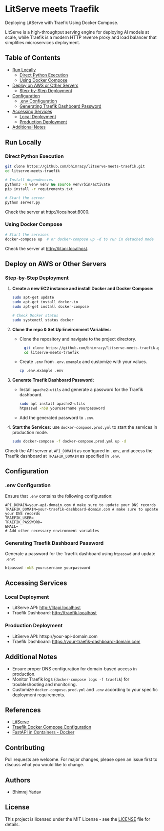 # LitServe meets Traefik

Deploying LitServe with Traefik Using Docker Compose.

LitServe is a high-throughput serving engine for deploying AI models at scale, while Traefik is a modern HTTP reverse proxy and load balancer that simplifies microservices deployment.

## Table of Contents

- [Run Locally](#run-locally)
  - [Direct Python Execution](#direct-python-execution)
  - [Using Docker Compose](#using-docker-compose)
- [Deploy on AWS or Other Servers](#deploy-on-aws-or-other-servers)
  - [Step-by-Step Deployment](#step-by-step-deployment)
- [Configuration](#configuration)
  - [.env Configuration](#env-configuration)
  - [Generating Traefik Dashboard Password](#generating-traefik-dashboard-password)
- [Accessing Services](#accessing-services)
  - [Local Deployment](#local-deployment)
  - [Production Deployment](#production-deployment)
- [Additional Notes](#additional-notes)

## Run Locally

### Direct Python Execution

```bash
git clone https://github.com/bhimrazy/litserve-meets-traefik.git
cd litserve-meets-traefik

# Install dependencies
python3 -m venv venv && source venv/bin/activate
pip install -r requirements.txt

# Start the server
python server.py
```

Check the server at http://localhost:8000.

### Using Docker Compose

```bash
# Start the services
docker-compose up  # or docker-compose up -d to run in detached mode
```

Check the server at http://litapi.localhost.

## Deploy on AWS or Other Servers

### Step-by-Step Deployment

1. **Create a new EC2 instance and install Docker and Docker Compose:**

   ```bash
   sudo apt-get update
   sudo apt-get install docker.io
   sudo apt-get install docker-compose

   # Check Docker status
   sudo systemctl status docker
   ```

2. **Clone the repo & Set Up Environment Variables:**

   - Clone the repository and navigate to the project directory.

     ```bash
       git clone https://github.com/bhimrazy/litserve-meets-traefik.git
       cd litserve-meets-traefik
     ```

   - Create `.env` from `.env.example` and customize with your values.

     ```bash
     cp .env.example .env
     ```

3. **Generate Traefik Dashboard Password:**

   - Install `apache2-utils` and generate a password for the Traefik dashboard.

     ```bash
     sudo apt install apache2-utils
     htpasswd -nbB yourusername yourpassword
     ```

   - Add the generated password to `.env`.

4. **Start the Services:**
   use `docker-compose.prod.yml` to start the services in production mode.

   ```bash
   sudo docker-compose -f docker-compose.prod.yml up -d
   ```

Check the API server at `API_DOMAIN` as configured in `.env`, and access the Traefik dashboard at `TRAEFIK_DOMAIN` as specified in `.env`.

## Configuration

### .env Configuration

Ensure that `.env` contains the following configuration:

```plaintext
API_DOMAIN=your-api-domain.com # make sure to update your DNS records
TRAEFIK_DOMAIN=your-traefik-dashboard-domain.com # make sure to update your DNS records
TRAEFIK_USER=
TRAEFIK_PASSWORD=
EMAIL=
# Add other necessary environment variables
```

### Generating Traefik Dashboard Password

Generate a password for the Traefik dashboard using `htpasswd` and update `.env`:

```bash
htpasswd -nbB yourusername yourpassword
```

## Accessing Services

### Local Deployment

- LitServe API: http://litapi.localhost
- Traefik Dashboard: http://traefik.localhost

### Production Deployment

- LitServe API: httsp://your-api-domain.com
- Traefik Dashboard: https://your-traefik-dashboard-domain.com

## Additional Notes

- Ensure proper DNS configuration for domain-based access in production.
- Monitor Traefik logs (`docker-compose logs -f traefik`) for troubleshooting and monitoring.
- Customize `docker-compose.prod.yml` and `.env` according to your specific deployment requirements.

## References

- [LitServe](https://github.com/Lightning-AI/LitServe)
- [Traefik Docker Compose Configuration](https://doc.traefik.io/traefik/user-guides/docker-compose/acme-tls/)
- [FastAPI in Containers - Docker](https://fastapi.tiangolo.com/deployment/docker/)

## Contributing

Pull requests are welcome. For major changes, please open an issue first to discuss what you would like to change.

## Authors

- [Bhimraj Yadav](https://github.com/bhimrazy)

## License

This project is licensed under the MIT License - see the [LICENSE](LICENSE) file for details.
